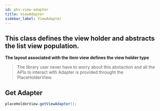 ```yaml
---
id: phv-view-adapter
title: ViewAdapter
sidebar_label: ViewAdapter
---
```


## This class defines the view holder and abstracts the list view population.

**The layout associated with the item view defines the view holder type**

> The library user never have to worry about this abstaction and all the APIs to interact with Adapter is provided throught the PlaceHolderView.

## Get Adapter
```java
placeHolderView.getViewAdapter();
```

